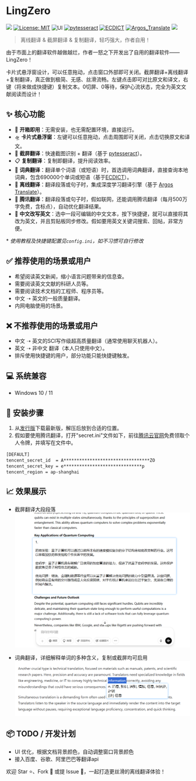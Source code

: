 # LingZero

[![](https://img.shields.io/github/release/eee555/LingZero.svg)](https://github.com/eee555/LingZero/releases)
[![License: MIT](https://img.shields.io/badge/license-MIT-blue.svg)](https://opensource.org/licenses/MIT)
![UI](https://img.shields.io/badge/UI-PySide6-lightgrey.svg)
[![pytesseract](https://img.shields.io/badge/Powered_by-pytesseract-brightgreen)](https://github.com/madmaze/pytesseract)
[![ECDICT](https://img.shields.io/badge/Powered_by-ECDICT-brightgreen)](https://github.com/skywind3000/ECDICT)
[![Argos_Translate](https://img.shields.io/badge/Powered_by-Argos_Translate-brightgreen)](https://github.com/argosopentech/argos-translate)
[![](https://img.shields.io/github/downloads/eee555/LingZero/total.svg)](https://github.com/eee555/LingZero/wiki/Downloads-%E4%B8%8B%E8%BD%BD%E4%B8%8E%E5%AE%89%E8%A3%85)

> 离线翻译 & 截屏翻译 & 复制翻译，轻巧强大，作者自用！

由于市面上的翻译软件越做越烂，作者一怒之下开发出了自用的翻译软件——LingZero！

卡片式悬浮窗设计，可以任意拖动，点击窗口外部即可关闭。截屏翻译+离线翻译+复制翻译，真正做到极简、无感、丝滑流畅。左键点击即可对比原文和译文，右键（将来做成快捷键）复制文本。0切屏、0等待，保护心流状态，完全为英文文献阅读而设计！

## ✨ 核心功能

- 🚀 **开箱即用**：无需安装，也无需配置环境，直接运行。
- 🛸 **卡片式悬浮窗**：左键可以任意拖动，点击周围即可关闭，点击切换原文和译文。
- 📸 **截屏翻译**：快速截图识别 + 翻译（基于 [pytesseract](https://github.com/madmaze/pytesseract)）。
- 📋 **复制翻译**：复制即翻译，提升阅读效率。
- 💎 **词典翻译**：翻译单个词语（或短语）时，首选调用词典翻译，直接查询本地词典，包含690000个单词或短语（基于[ECDICT](https://github.com/skywind3000/ECDICT)）。
- 🧠 **离线翻译**：翻译段落或句子时，集成深度学习翻译引擎（基于 [Argos Translate](https://github.com/argosopentech/argos-translate)）。
- 🐧 **腾讯翻译**：翻译段落或句子时，假如联网，还能调用腾讯翻译（每月500万字免费，含标点），自动优化翻译结果。
- 💨 **中文改写英文**：选中一段可编辑的中文文本，按下快捷键，就可以直接将其改为英文，并且剪贴板同步修改。假如要用英文关键词搜索、回帖，非常方便。

\* *使用教程及快捷键配置见`config.ini`，如不习惯可自行修改*

## ✅ 推荐使用的场景或用户

- 希望阅读英文新闻，缩小语言问题带来的信息查。
- 需要阅读英文文献的科研人员等。
- 需要阅读技术文档的工程师、程序员等。
- 中文 ➝ 英文的一般质量翻译。
- 内网电脑使用的场景。

## ❌ 不推荐使用的场景或用户

- 中文 ➝ 英文的SCI写作级超高质量翻译（通常使用聊天机器人）。
- 英文 ➝ 非中文 翻译（本人只使用中文）。
- 排斥使用快捷键的用户，部分功能只能快捷键触发。

## 💻 系统兼容

- Windows 10 / 11

## 👣 安装步骤

1. 从[发行版](https://github.com/eee555/LingZero/releases)下载最新版，解压后放到合适的位置。
2. 假如要使用腾讯翻译，打开"secret.ini"文件如下，前往[腾讯云官网](https://console.cloud.tencent.com/cam/capi)免费领取个人令牌，并填写在文件中。
```
[DEFAULT]
tencent_secret_id  = A*********************************ZO
tencent_secret_key = e******************************p
tencent_region = ap-shanghai
```

##  📈 效果展示

- 截屏翻译大段段落
![截屏翻译](./pic/2.png)

- 词典翻译，详细解释单词的多种含义，复制或截屏均可启用
![词典翻译](./pic/3.png)

## 📦 TODO / 开发计划

- UI 优化，根据文档背景颜色，自动调整窗口背景颜色
- 接入百度、谷歌、阿里巴巴等翻译api

欢迎 Star ⭐、Fork 🍴 或提 Issue 🚀，一起打造更丝滑的离线翻译体验！
